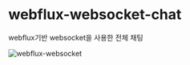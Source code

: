 # webflux-websocket-chat
webflux기반 websocket을 사용한 전체 채팅

![webflux-websocket](https://github.com/O-Wensu/webflux-websocket-chat/assets/47537803/5d07a6f5-8e4d-442c-8752-ffbfbf17a0a4)
